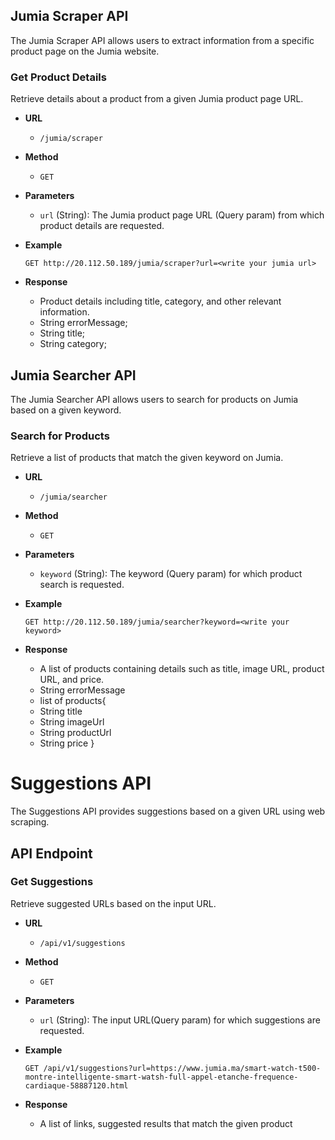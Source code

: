 ## Jumia Scraper API

The Jumia Scraper API allows users to extract information from a specific product page on the Jumia website.

### Get Product Details

Retrieve details about a product from a given Jumia product page URL.

- **URL**
    - `/jumia/scraper`

- **Method**
    - `GET`

- **Parameters**
    - `url` (String): The Jumia product page URL (Query param) from which product details are requested.

- **Example**
    ```http
    GET http://20.112.50.189/jumia/scraper?url=<write your jumia url>
    ```

- **Response**
    - Product details including title, category, and other relevant information.
    - String errorMessage;
    - String title;
     - String category;

## Jumia Searcher API

The Jumia Searcher API allows users to search for products on Jumia based on a given keyword.

### Search for Products

Retrieve a list of products that match the given keyword on Jumia.

- **URL**
    - `/jumia/searcher`

- **Method**
    - `GET`

- **Parameters**
    - `keyword` (String): The keyword (Query param) for which product search is requested.

- **Example**
    ```http
    GET http://20.112.50.189/jumia/searcher?keyword=<write your keyword>
    ```

- **Response**
    - A list of products containing details such as title, image URL, product URL, and price.
    -    String errorMessage
    -    list of products{
    -    String title
    -    String imageUrl
    -    String productUrl
    -    String price }



# Suggestions API

The Suggestions API provides suggestions based on a given URL using web scraping.


## API Endpoint

### Get Suggestions

Retrieve suggested URLs based on the input URL.

- **URL**
    - `/api/v1/suggestions`

- **Method**
    - `GET`

- **Parameters**
    - `url` (String): The input URL(Query param) for which suggestions are requested.
 


- **Example**
  ```http
  GET /api/v1/suggestions?url=https://www.jumia.ma/smart-watch-t500-montre-intelligente-smart-watsh-full-appel-etanche-frequence-cardiaque-58887120.html

- **Response**
    - A list of links, suggested results that match the given product
